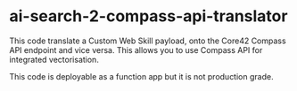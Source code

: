 # ai-search-2-compass-api-translator

This code translate a Custom Web Skill payload, onto the Core42 Compass API endpoint and vice versa. This allows you to use Compass API for integrated vectorisation. 

This code is deployable as a function app but it is not production grade.
